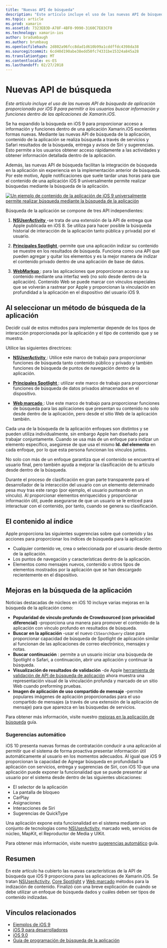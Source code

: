 ```yaml
---
title: "Nuevas API de búsqueda"
description: "Este artículo incluye el uso de las nuevas API de búsqueda de aplicación proporcionado por iOS 9 para permitir a los usuarios buscar información y funciones dentro de las aplicaciones de Xamarin.iOS."
ms.topic: article
ms.prod: xamarin
ms.assetid: 7323EB3D-A78F-4BF0-9990-3160C7E83CF0
ms.technology: xamarin-ios
author: bradumbaugh
ms.author: brumbaug
ms.openlocfilehash: 2d802a96fcc8dad1d610b99a1cddffdc4398da38
ms.sourcegitcommit: 6cd40d190abe38edd50fc74331be15324a845a28
ms.translationtype: MT
ms.contentlocale: es-ES
ms.lasthandoff: 02/27/2018
---
```

# <a name="new-search-apis"></a>Nuevas API de búsqueda

_Este artículo incluye el uso de las nuevas API de búsqueda de aplicación proporcionado por iOS 9 para permitir a los usuarios buscar información y funciones dentro de las aplicaciones de Xamarin.iOS._

Se ha expandido la búsqueda en iOS 9 para proporcionar acceso a información y funciones dentro de una aplicación Xamarin.iOS excelentes formas nuevas. Mediante las nuevas API de búsqueda de la aplicación, contenido de la aplicación se realiza búsqueda a través de servicios y Safari resultados de la búsqueda, entrega y avisos de Siri y sugerencias. Esto permite a los usuarios obtener acceso rápidamente a las actividades y obtener información detallada dentro de la aplicación.

Además, las nuevas API de búsqueda facilitan la integración de búsqueda en la aplicación sin experiencia en la implementación anterior de búsqueda. Por este motivo, Apple notificaciones que suele tardar unas horas para que el contenido de una aplicación iOS 9 universalmente permite realizar búsquedas mediante la búsqueda de la aplicación.

[ ![](images/intro01.png "Un ejemplo de contenido de la aplicación de iOS 9 universalmente permite realizar búsqueda mediante la búsqueda de la aplicación")](images/intro01.png)

Búsqueda de la aplicación se compone de tres API independientes:

1. [**NSUserActivity** ](nsuseractivity.md) -se trata de una extensión de la API de entrega que Apple publicada en iOS 8. Se utiliza para hacer posible la búsqueda historial de interacción de la aplicación tanto pública y privada) por el usuario.

2. [**Principales Spotlight** ](corespotlight.md) -permite que una aplicación indizar su contenido se muestre en los resultados de búsqueda. Funciona como una API que pueden agregar y quitar los elementos y es la mejor manera de indizar el contenido privado dentro de una aplicación de base de datos.

3. [**WebMarkup** ](web-markup.md) : para las aplicaciones que proporcionan acceso a su contenido mediante una interfaz web (no solo desde dentro de la aplicación). Contenido Web se puede marcar con vínculos especiales que se volverán a rastrear por Apple y proporcionan la vinculación en profundidad a la aplicación en el dispositivo del usuario iOS 9.

## <a name="selecting-an-app-search-approach"></a>Al seleccionar un método de búsqueda de la aplicación

Decidir cuál de estos métodos para implementar depende de los tipos de interacción proporcionada por la aplicación y el tipo de contenido que y se muestra.

Utilice las siguientes directrices:

- [**NSUserActivity** ](nsuseractivity.md) : Utilice este marco de trabajo para proporcionar funciones de búsqueda tanto contenido público y privado y también funciones de búsqueda de puntos de navegación dentro de la aplicación.

- [**Principales Spotlight** ](corespotlight.md) : utilizar este marco de trabajo para proporcionar funciones de búsqueda de datos privados almacenados en el dispositivo.

- [**Web marcado** ](web-markup.md) : Use este marco de trabajo para proporcionar funciones de búsqueda para las aplicaciones que presentan su contenido no solo desde dentro de la aplicación, pero desde el sitio Web de la aplicación también.

Cada una de la búsqueda de la aplicación enfoques son distintos y se pueden utiliza individualmente, sin embargo Apple han diseñado para trabajar conjuntamente. Cuando se usa más de un enfoque para indizar un elemento específico, asegúrese de que usa el mismo **Id. del elemento** en cada enfoque, por lo que esta persona funcionan los vínculos juntos.

No solo con más de un enfoque garantiza que el contenido se encuentra el usuario final, pero también ayuda a mejorar la clasificación de tu artículo desde dentro de la búsqueda.

Durante el proceso de clasificación en gran parte transparente para el desarrollador de la interacción del usuario con un elemento determinado pesa muy tras este rango (por ejemplo, el usuario punteando en un vínculo).
Al proporcionar elementos enriquecidos y proporcionar información útil, puede asegurarse de que un usuario se le enticed para interactuar con el contenido, por tanto, cuando se genera su clasificación.

## <a name="what-content-to-index"></a>El contenido al índice

Apple proporciona las siguientes sugerencias sobre qué contenido y las acciones para proporcionar los índices de búsqueda para la aplicación:

 - Cualquier contenido ve, crea o seleccionada por el usuario desde dentro de la aplicación.
 - Los puntos de navegación y características dentro de la aplicación.
 - Elementos como mensajes nuevos, contenido u otros tipos de elementos mostrados por la aplicación que se han descargado recientemente en el dispositivo.

## <a name="app-search-enhancements"></a>Mejoras en la búsqueda de la aplicación

Noticias destacadas de núcleos en iOS 10 incluye varias mejoras en la búsqueda de la aplicación como:

- **Popularidad de vínculo profundo de Crowdsourced (con privacidad diferencial)** -proporciona una manera para promover el contenido de la aplicación con vínculo profundo en resultados de búsqueda.
- **Buscar en la aplicación** -usar el nuevo `CSSearchQuery` clase para proporcionar capacidad de búsqueda de Spotlight de aplicación similar al funcionan de las aplicaciones de correo electrónico, mensajes y notas.
- **Buscar continuación** : permite a un usuario iniciar una búsqueda de Spotlight o Safari, a continuación, abrir una aplicación y continuar la búsqueda.
- **Visualización de resultados de validación** -de Apple [herramienta de validación de API de búsqueda de aplicación](https://search.developer.apple.com/appsearch-validation-tool) ahora muestra una representación visual de la vinculación profunda y marcado de un sitio Web cuando preforming pruebas.
- **Imagen de aplicación de uso compartido de mensaje** -permite populares imágenes de aplicación proporcionadas para el uso compartido de mensajes (a través de una extensión de la aplicación de mensaje) para que aparezca en las búsquedas de servicios.

Para obtener más información, visite nuestro [mejoras en la aplicación de búsqueda](~/ios/platform/search/app-search-enhancements.md) guía.

### <a name="proactive-suggestions"></a>Sugerencias automático

iOS 10 presenta nuevas formas de contratación conducir a una aplicación al permitir que el sistema de forma proactiva presentar información útil automáticamente al usuario en los momentos adecuados. Al igual que iOS 9 proporcionan la capacidad de Agregar búsqueda en profundidad la aplicación con servicios, entrega y sugerencias de Siri, con iOS 10 que una aplicación puede exponer la funcionalidad que se puede presentar al usuario por el sistema desde dentro de las siguientes ubicaciones:

- El selector de la aplicación
- La pantalla de bloqueo
- CarPlay
- Asignaciones
- Interacciones de Siri
- Sugerencias de QuickType 

Una aplicación expone esta funcionalidad en el sistema mediante un conjunto de tecnologías como [NSUserActivity](https://developer.xamarin.com/api/type/Foundation.NSUserActivity/), marcado web, servicios de núcleo, MapKit, el Reproductor de Media y UIKit.

Para obtener más información, visite nuestro [sugerencias automático](~/ios/platform/search/proactive-suggestions.md) guía.

## <a name="summary"></a>Resumen

En este artículo ha cubierto las nuevas características de la API de búsqueda que iOS 9 proporciona para las aplicaciones de Xamarin.iOS. Se tratan [NSUserActivity](nsuseractivity.md), [Core Spotlight](corespotlight.md) y [Web marcado](web-markup.md) métodos para la indización de contenido. Finalizó con una breve explicación de cuándo se debe utilizar un enfoque de búsqueda dados y cuáles deben ser tipos de contenido indizadas.



## <a name="related-links"></a>Vínculos relacionados

- [Ejemplos de iOS 9](https://developer.xamarin.com/samples/ios/iOS9/)
- [iOS 9 para desarrolladores](https://developer.apple.com/ios/pre-release/)
- [iOS 9.0](https://developer.apple.com/library/prerelease/ios/releasenotes/General/WhatsNewIniOS/Articles/iOS9.html)
- [Guía de programación de búsqueda de la aplicación](https://developer.apple.com/library/prerelease/ios/documentation/General/Conceptual/AppSearch/index.html#//apple_ref/doc/uid/TP40016308)

